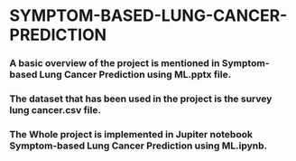 # SYMPTOM-BASED-LUNG-CANCER-PREDICTION
### A basic overview of the project is mentioned in Symptom-based Lung Cancer Prediction using ML.pptx file.
### The dataset that has been used in the project is the survey lung cancer.csv file.
### The Whole project is implemented in Jupiter notebook Symptom-based Lung Cancer Prediction using ML.ipynb.
